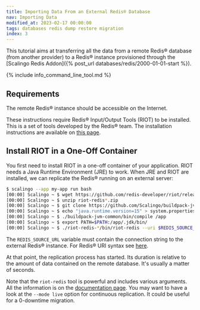 ```yaml
---
title: Importing Data From an External Redis® Database
nav: Importing Data
modified_at: 2023-02-17 00:00:00
tags: databases redis dump restore migration
index: 3
---
```


This tutorial aims at transferring all the data from a remote Redis® database
(from another provider) to a Redis® instance provisioned through the [Scalingo
Redis Addon]({% post_url databases/redis/2000-01-01-start %}).

{% include info_command_line_tool.md %}

## Requirements

The remote Redis® instance should be accessible on the Internet.

These instructions require Redis® Input/Output Tools (RIOT) to be installed. This is a set of tools developed by the Redis® team. The installation instructions are available on [this page](https://developer.redis.com/riot/riot-redis).

## Install RIOT in a One-Off Container

You first need to install RIOT in a one-off container of your application. RIOT needs a Java Runtime Environment (JRE) to work. When JRE and RIOT are installed, we can replicate the Redis® running on an external server:

```sh
$ scalingo --app my-app run bash
[00:00] Scalingo ~ $ wget https://github.com/redis-developer/riot/releases/latest/download/riot-redis-$(wget -q --output-document=- https://github.com/redis-developer/riot/releases/latest/download/VERSION).zip
[00:00] Scalingo ~ $ unzip riot-redis*.zip
[00:00] Scalingo ~ $ git clone https://github.com/Scalingo/buildpack-jvm-common.git
[00:00] Scalingo ~ $ echo "java.runtime.version=15" > system.properties
[00:00] Scalingo ~ $ ./buildpack-jvm-common/bin/compile /app
[00:00] Scalingo ~ $ export PATH=$PATH:/app/.jdk/bin/
[00:00] Scalingo ~ $ ./riot-redis-*/bin/riot-redis --uri $REDIS_SOURCE_URL replicate --uri $SCALINGO_REDIS_URL
```

The `REDIS_SOURCE_URL` variable must contain the connection string to the external Redis® instance. For Redis® URI syntax see [here](https://github.com/lettuce-io/lettuce-core/wiki/Redis-URI-and-connection-details#uri-syntax).

At that point, the replication process has started. Its duration is relative to
the amount of data contained on the remote database. It's usually a matter of seconds.

Note that the `riot-redis` tool is powerful and includes various arguments. All the information is on the [documentation page](https://developer.redis.com/riot/riot-redis/). You may want to have a look at the `--mode live` option for continuous replication. It could be useful for a 0-downtime migration.
